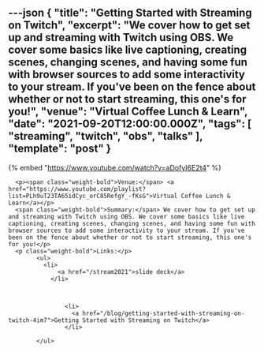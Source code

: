---json
{
  "title": "Getting Started with Streaming on Twitch",
  "excerpt": "We cover how to get set up and streaming with Twitch using OBS. We cover some basics like live captioning, creating scenes, changing scenes, and having some fun with browser sources to add some interactivity to your stream. If you've been on the fence about whether or not to start streaming, this one's for you!",
  "venue": "Virtual Coffee Lunch & Learn",
  "date": "2021-09-20T12:00:00.000Z",
  "tags": [
    "streaming",
    "twitch",
    "obs",
    "talks"
  ],
  "template": "post"
}
---

{% embed "https://www.youtube.com/watch?v=aDofyI6E2t4" %}
      
      <p><span class="weight-bold">Venue:</span> <a href="https://www.youtube.com/playlist?list=PLh9uT23TA65idCyc_orC85RefgY_-fKsG">Virtual Coffee Lunch & Learn</a></p>
      <span class="weight-bold">Summary:</span> We cover how to get set up and streaming with Twitch using OBS. We cover some basics like live captioning, creating scenes, changing scenes, and having some fun with browser sources to add some interactivity to your stream. If you've been on the fence about whether or not to start streaming, this one's for you!</p>
      <p class="weight-bold">Links:</p>
            <ul>
              <li>
                  <a href="/stream2021">slide deck</a>
                </li>
              

              
                    <li>
                      <a href="/blog/getting-started-with-streaming-on-twitch-4im7">Getting Started with Streaming on Twitch</a>
                    </li>
                  
            </ul>
